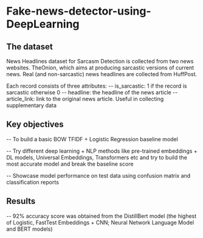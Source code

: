 # Fake-news-detector-using-DeepLearning

## The dataset
News Headlines dataset for Sarcasm Detection is collected from two news websites. TheOnion, which aims at producing sarcastic versions of current news. Real (and non-sarcastic) news headlines are collected from HuffPost.

Each record consists of three attributes:
-- is_sarcastic: 1 if the record is sarcastic otherwise 0
-- headline: the headline of the news article
-- article_link: link to the original news article. Useful in collecting supplementary data

## Key objectives
-- To build a basic BOW TFIDF + Logistic Regression baseline model 

-- Try different deep learning + NLP methods like pre-trained embeddings + DL models, Universal Embeddings, Transformers etc and try to build the most accurate model and break the baseline score

-- Showcase model performance on test data using confusion matrix and classification reports
## Results 
-- 92% accuracy score was obtained from the DistillBert model (the highest of Logistic, FastTest Embeddings + CNN; Neural Network Language Model and BERT models) 
